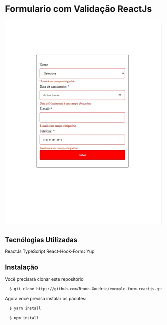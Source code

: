 # Formulario com Validação ReactJs

![](src/assets/image/app.jpg)

## Tecnólogias Utilizadas

ReactJs
TypeScript
React-Hook-Forms
Yup

## Instalação

Você precisará clonar este repositório:

```sh
  $ git clone https://github.com/Bruno-Goudric/exemple-form-reactjs.git
```

Agora você precisa instalar os pacotes:

```sh
  $ yarn install
```

```sh
  $ npm install
```
